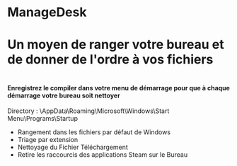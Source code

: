 # ManageDesk
<h1>Un moyen de ranger votre bureau et de donner de l'ordre à vos fichiers</h1>

<img src="https://www.lifewire.com/thmb/_YHCq6DehX0cuoJjbatR8jwMiJg=/1920x1080/smart/filters:no_upscale()/009-how-to-create-a-desktop-shortcut-on-windows-bf4f5510ddab4da297d068e1b04fcfde.jpg" alt="" style="max-width:100%;">

<h4 align="left">Enregistrez le compiler dans votre menu de démarrage pour que à chaque démarrage votre bureau soit nettoyer</h4>
<p>Directory : \AppData\Roaming\Microsoft\Windows\Start Menu\Programs\Startup</p>


<ul>
  <li>Rangement dans les fichiers par défaut de Windows</li>
  <li>Triage par extension</li>
  <li>Nettoyage du Fichier Téléchargement</li>
  <li>Retire les raccourcis des applications Steam sur le Bureau</li>
</ul>

